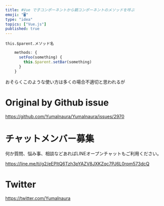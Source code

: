 ```yaml
---
title: #Vue で子コンポーネントから親コンポーネントのメソッドを呼ぶ
emoji: "🖥"
type: "idea"
topics: ["Vue.js"]
published: true
---
```


`this.$parent.メソッド名`

```js
    methods: {
      setFoo(something) {
        this.$parent.setBar(something)
      }
    }
```

おそらくこのような使い方は多くの場合不適切と思われるが

# Original by Github issue

https://github.com/YumaInaura/YumaInaura/issues/2970








<!-- Update From Qiita API -->

# チャットメンバー募集


何か質問、悩み事、相談などあればLINEオープンチャットもご利用ください。

https://line.me/ti/g2/eEPltQ6Tzh3pYAZV8JXKZqc7PJ6L0rpm573dcQ





# Twitter


https://twitter.com/YumaInaura


<!-- Update From Qiita API -->


